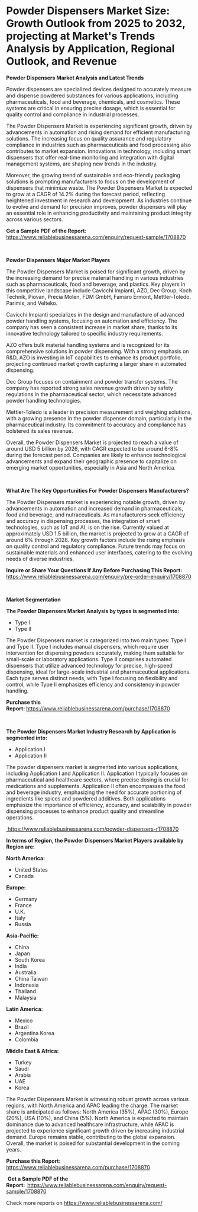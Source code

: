<p><h1>Powder Dispensers Market Size: Growth Outlook from 2025 to 2032, projecting at Market's Trends Analysis by Application, Regional Outlook, and Revenue</h1></p><p><strong>Powder Dispensers Market Analysis and Latest Trends</strong></p>
<p><p>Powder dispensers are specialized devices designed to accurately measure and dispense powdered substances for various applications, including pharmaceuticals, food and beverage, chemicals, and cosmetics. These systems are critical in ensuring precise dosage, which is essential for quality control and compliance in industrial processes.</p><p>The Powder Dispensers Market is experiencing significant growth, driven by advancements in automation and rising demand for efficient manufacturing solutions. The increasing focus on quality assurance and regulatory compliance in industries such as pharmaceuticals and food processing also contributes to market expansion. Innovations in technology, including smart dispensers that offer real-time monitoring and integration with digital management systems, are shaping new trends in the industry.</p><p>Moreover, the growing trend of sustainable and eco-friendly packaging solutions is prompting manufacturers to focus on the development of dispensers that minimize waste. The Powder Dispensers Market is expected to grow at a CAGR of 14.2% during the forecast period, reflecting heightened investment in research and development. As industries continue to evolve and demand for precision improves, powder dispensers will play an essential role in enhancing productivity and maintaining product integrity across various sectors.</p></p>
<p><strong>Get a Sample PDF of the Report:&nbsp;</strong> <a href="https://www.reliablebusinessarena.com/enquiry/request-sample/1708870?utm_campaign=2317&utm_medium=2&utm_source=Github&utm_content=ia&utm_term=27032025&utm_id=powder-dispensers">https://www.reliablebusinessarena.com/enquiry/request-sample/1708870</a></p>
<p>&nbsp;</p>
<p><strong>Powder Dispensers Major Market Players</strong></p>
<p><p>The Powder Dispensers Market is poised for significant growth, driven by the increasing demand for precise material handling in various industries such as pharmaceuticals, food and beverage, and plastics. Key players in this competitive landscape include Cavicchi Impianti, AZO, Dec Group, Koch Technik, Piovan, Precia Molen, FDM GmbH, Famaro Ermont, Mettler-Toledo, Parimix, and Velteko.</p><p>Cavicchi Impianti specializes in the design and manufacture of advanced powder handling systems, focusing on automation and efficiency. The company has seen a consistent increase in market share, thanks to its innovative technology tailored to specific industry requirements.</p><p>AZO offers bulk material handling systems and is recognized for its comprehensive solutions in powder dispensing. With a strong emphasis on R&D, AZO is investing in IoT capabilities to enhance its product portfolio, projecting continued market growth capturing a larger share in automated dispensing.</p><p>Dec Group focuses on containment and powder transfer systems. The company has reported strong sales revenue growth driven by safety regulations in the pharmaceutical sector, which necessitate advanced powder handling technologies.</p><p>Mettler-Toledo is a leader in precision measurement and weighing solutions, with a growing presence in the powder dispenser domain, particularly in the pharmaceutical industry. Its commitment to accuracy and compliance has bolstered its sales revenue.</p><p>Overall, the Powder Dispensers Market is projected to reach a value of around USD 5 billion by 2026, with CAGR expected to be around 6-8% during the forecast period. Companies are likely to enhance technological advancements and expand their geographic presence to capitalize on emerging market opportunities, especially in Asia and North America.</p></p>
<p>&nbsp;</p>
<p><strong>What Are The Key Opportunities For Powder Dispensers Manufacturers?</strong></p>
<p><p>The Powder Dispensers market is experiencing notable growth, driven by advancements in automation and increased demand in pharmaceuticals, food and beverage, and nutraceuticals. As manufacturers seek efficiency and accuracy in dispensing processes, the integration of smart technologies, such as IoT and AI, is on the rise. Currently valued at approximately USD 1.5 billion, the market is projected to grow at a CAGR of around 6% through 2028. Key growth factors include the rising emphasis on quality control and regulatory compliance. Future trends may focus on sustainable materials and enhanced user interfaces, catering to the evolving needs of diverse industries.</p></p>
<p><strong>Inquire or Share Your Questions If Any Before Purchasing This Report:</strong> <a href="https://www.reliablebusinessarena.com/enquiry/pre-order-enquiry/1708870?utm_campaign=2317&utm_medium=2&utm_source=Github&utm_content=ia&utm_term=27032025&utm_id=powder-dispensers">https://www.reliablebusinessarena.com/enquiry/pre-order-enquiry/1708870</a></p>
<p>&nbsp;</p>
<p><strong>Market Segmentation</strong></p>
<p><strong>The Powder Dispensers Market Analysis by types is segmented into:</strong></p>
<p><ul><li>Type I</li><li>Type II</li></ul></p>
<p><p>The Powder Dispensers market is categorized into two main types: Type I and Type II. Type I includes manual dispensers, which require user intervention for dispensing powders accurately, making them suitable for small-scale or laboratory applications. Type II comprises automated dispensers that utilize advanced technology for precise, high-speed dispensing, ideal for large-scale industrial and pharmaceutical applications. Each type serves distinct needs, with Type I focusing on flexibility and control, while Type II emphasizes efficiency and consistency in powder handling.</p></p>
<p><strong>Purchase this Report:&nbsp;</strong><a href="https://www.reliablebusinessarena.com/purchase/1708870?utm_campaign=2317&utm_medium=2&utm_source=Github&utm_content=ia&utm_term=27032025&utm_id=powder-dispensers">https://www.reliablebusinessarena.com/purchase/1708870</a></p>
<p>&nbsp;</p>
<p><strong>The Powder Dispensers Market Industry Research by Application is segmented into:</strong></p>
<p><ul><li>Application I</li><li>Application II</li></ul></p>
<p><p>The powder dispensers market is segmented into various applications, including Application I and Application II. Application I typically focuses on pharmaceutical and healthcare sectors, where precise dosing is crucial for medications and supplements. Application II often encompasses the food and beverage industry, emphasizing the need for accurate portioning of ingredients like spices and powdered additives. Both applications emphasize the importance of efficiency, accuracy, and scalability in powder dispensing processes to enhance product quality and streamline operations.</p></p>
<p><a href="https://www.reliablebusinessarena.com/powder-dispensers-r1708870?utm_campaign=2317&utm_medium=2&utm_source=Github&utm_content=ia&utm_term=27032025&utm_id=powder-dispensers">&nbsp;https://www.reliablebusinessarena.com/powder-dispensers-r1708870</a></p>
<p><strong>In terms of Region, the Powder Dispensers Market Players available by Region are:</strong></p>
<p>
    <p> <strong> North America: </strong>
        <ul>
            <li>United States</li>
            <li>Canada</li>
        </ul>
        </p> 
    <p> <strong> Europe: </strong>
        <ul>
            <li>Germany</li>
            <li>France</li>
            <li>U.K.</li>
            <li>Italy</li>
            <li>Russia</li>
        </ul>
        </p> 
    <p> <strong> Asia-Pacific: </strong>
        <ul>
            <li>China</li>
            <li>Japan</li>
            <li>South Korea</li>
            <li>India</li>
            <li>Australia</li>
            <li>China Taiwan</li>
            <li>Indonesia</li>
            <li>Thailand</li>
            <li>Malaysia</li>
        </ul>
        </p> 
    <p> <strong> Latin America: </strong>
        <ul>
            <li>Mexico</li>
            <li>Brazil</li>
            <li>Argentina Korea</li>
            <li>Colombia</li>
        </ul>
        </p> 
    <p> <strong> Middle East & Africa: </strong>
        <ul>
            <li>Turkey</li>
            <li>Saudi</li>
            <li>Arabia</li>
            <li>UAE</li>
            <li>Korea</li>
        </ul>
    </p>
    </p>
<p><p>The Powder Dispensers Market is witnessing robust growth across various regions, with North America and APAC leading the charge. The market share is anticipated as follows: North America (35%), APAC (30%), Europe (20%), USA (10%), and China (5%). North America is expected to maintain dominance due to advanced healthcare infrastructure, while APAC is projected to experience significant growth driven by increasing industrial demand. Europe remains stable, contributing to the global expansion. Overall, the market is poised for substantial development in the coming years.</p></p>
<p><strong>Purchase this Report: </strong><a href="https://www.reliablebusinessarena.com/purchase/1708870?utm_campaign=2317&utm_medium=2&utm_source=Github&utm_content=ia&utm_term=27032025&utm_id=powder-dispensers">https://www.reliablebusinessarena.com/purchase/1708870</a></p>
<p>&nbsp;<strong>Get a Sample PDF of the Report:&nbsp;&nbsp;</strong><a href="https://www.reliablebusinessarena.com/enquiry/request-sample/1708870?utm_campaign=2317&utm_medium=2&utm_source=Github&utm_content=ia&utm_term=27032025&utm_id=powder-dispensers">https://www.reliablebusinessarena.com/enquiry/request-sample/1708870</a></p>
<p><strong></strong></p>
<p>Check more reports on <a href="https://www.reliablebusinessarena.com/?utm_campaign=2317&utm_medium=2&utm_source=Github&utm_content=ia&utm_term=27032025&utm_id=powder-dispensers">https://www.reliablebusinessarena.com/</a></p>